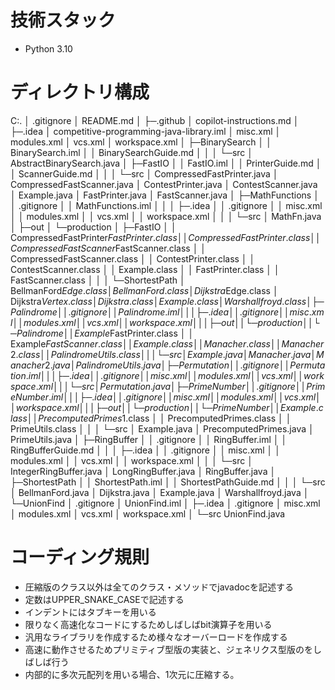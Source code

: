 # 技術スタック
- Python 3.10

# ディレクトリ構成
C:.
│  .gitignore
│  README.md
│
├─.github
│      copilot-instructions.md
│
├─.idea
│      competitive-programming-java-library.iml
│      misc.xml
│      modules.xml
│      vcs.xml
│      workspace.xml
│
├─BinarySearch
│  │  BinarySearch.iml
│  │  BinarySearchGuide.md
│  │
│  └─src
│          AbstractBinarySearch.java
│
├─FastIO
│  │  FastIO.iml
│  │  PrinterGuide.md
│  │  ScannerGuide.md
│  │
│  └─src
│          CompressedFastPrinter.java
│          CompressedFastScanner.java
│          ContestPrinter.java
│          ContestScanner.java
│          Example.java
│          FastPrinter.java
│          FastScanner.java
│
├─MathFunctions
│  │  .gitignore
│  │  MathFunctions.iml
│  │
│  ├─.idea
│  │      .gitignore
│  │      misc.xml
│  │      modules.xml
│  │      vcs.xml
│  │      workspace.xml
│  │
│  └─src
│          MathFn.java
│
├─out
│  └─production
│      ├─FastIO
│      │      CompressedFastPrinter$FastPrinter.class
│      │      CompressedFastPrinter.class
│      │      CompressedFastScanner$FastScanner.class
│      │      CompressedFastScanner.class
│      │      ContestPrinter.class
│      │      ContestScanner.class
│      │      Example.class
│      │      FastPrinter.class
│      │      FastScanner.class
│      │
│      └─ShortestPath
│              BellmanFord$Edge.class
│              BellmanFord.class
│              Dijkstra$Edge.class
│              Dijkstra$Vertex.class
│              Dijkstra.class
│              Example.class
│              Warshallfroyd.class
│
├─Palindrome
│  │  .gitignore
│  │  Palindrome.iml
│  │
│  ├─.idea
│  │      .gitignore
│  │      misc.xml
│  │      modules.xml
│  │      vcs.xml
│  │      workspace.xml
│  │
│  ├─out
│  │  └─production
│  │      └─Palindrome
│  │              Example$FastPrinter.class
│  │              Example$FastScanner.class
│  │              Example.class
│  │              Manacher.class
│  │              Manacher2.class
│  │              PalindromeUtils.class
│  │
│  └─src
│          Example.java
│          Manacher.java
│          Manacher2.java
│          PalindromeUtils.java
│
├─Permutation
│  │  .gitignore
│  │  Permutation.iml
│  │
│  ├─.idea
│  │      .gitignore
│  │      misc.xml
│  │      modules.xml
│  │      vcs.xml
│  │      workspace.xml
│  │
│  └─src
│          Permutation.java
│
├─PrimeNumber
│  │  .gitignore
│  │  PrimeNumber.iml
│  │
│  ├─.idea
│  │      .gitignore
│  │      misc.xml
│  │      modules.xml
│  │      vcs.xml
│  │      workspace.xml
│  │
│  ├─out
│  │  └─production
│  │      └─PrimeNumber
│  │              Example.class
│  │              PrecomputedPrimes$1.class
│  │              PrecomputedPrimes.class
│  │              PrimeUtils.class
│  │
│  └─src
│          Example.java
│          PrecomputedPrimes.java
│          PrimeUtils.java
│
├─RingBuffer
│  │  .gitignore
│  │  RingBuffer.iml
│  │  RingBufferGuide.md
│  │
│  ├─.idea
│  │      .gitignore
│  │      misc.xml
│  │      modules.xml
│  │      vcs.xml
│  │      workspace.xml
│  │
│  └─src
│          IntegerRingBuffer.java
│          LongRingBuffer.java
│          RingBuffer.java
│
├─ShortestPath
│  │  ShortestPath.iml
│  │  ShortestPathGuide.md
│  │
│  └─src
│          BellmanFord.java
│          Dijkstra.java
│          Example.java
│          Warshallfroyd.java
│
└─UnionFind
    │  .gitignore
    │  UnionFind.iml
    │
    ├─.idea
    │      .gitignore
    │      misc.xml
    │      modules.xml
    │      vcs.xml
    │      workspace.xml
    │
    └─src
            UnionFind.java

# コーディング規則
- 圧縮版のクラス以外は全てのクラス・メソッドでjavadocを記述する
- 定数はUPPER_SNAKE_CASEで記述する
- インデントにはタブキーを用いる
- 限りなく高速化なコードにするためしばしばbit演算子を用いる
- 汎用なライブラリを作成するため様々なオーバーロードを作成する
- 高速に動作させるためプリミティブ型版の実装と、ジェネリクス型版のをしばしば行う
- 内部的に多次元配列を用いる場合、1次元に圧縮する。
